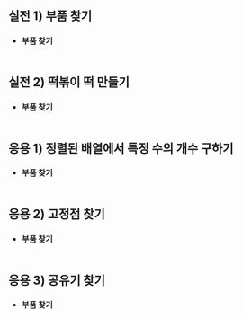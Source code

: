 ## 실전 1) 부품 찾기
- #### 부품 찾기

```cpp
```

## 실전 2) 떡볶이 떡 만들기
- #### 부품 찾기

```cpp
```
## 응용 1) 정렬된 배열에서 특정 수의 개수 구하기
- #### 부품 찾기

```cpp
```

## 응용 2) 고정점 찾기
- #### 부품 찾기

```cpp
```

## 응용 3) 공유기 찾기
- #### 부품 찾기

```cpp
```
